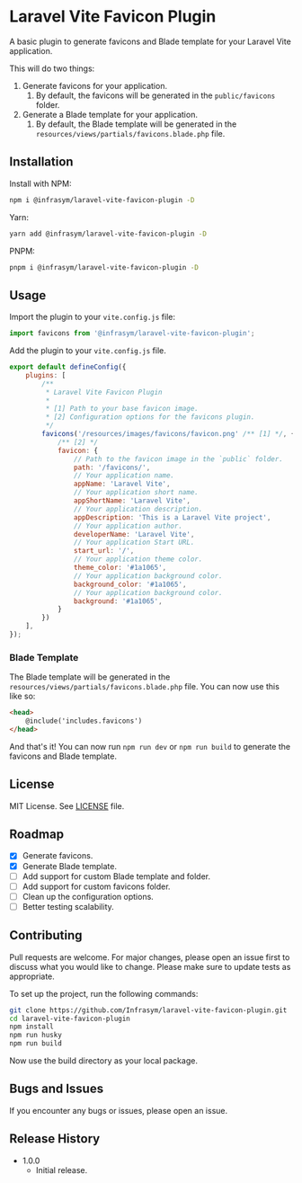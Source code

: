 # Laravel Vite Favicon Plugin
A basic plugin to generate favicons and Blade template for your Laravel Vite application.

This will do two things:
1. Generate favicons for your application.
   1. By default, the favicons will be generated in the `public/favicons` folder.
2. Generate a Blade template for your application.
   1. By default, the Blade template will be generated in the `resources/views/partials/favicons.blade.php` file.

## Installation
Install with NPM:
```bash
npm i @infrasym/laravel-vite-favicon-plugin -D
```
Yarn:
```bash
yarn add @infrasym/laravel-vite-favicon-plugin -D
```
PNPM:
```bash
pnpm i @infrasym/laravel-vite-favicon-plugin -D
```

## Usage
Import the plugin to your `vite.config.js` file:
```js
import favicons from '@infrasym/laravel-vite-favicon-plugin';
```
Add the plugin to your `vite.config.js` file.

```js
export default defineConfig({
    plugins: [
        /**
         * Laravel Vite Favicon Plugin
         * 
         * [1] Path to your base favicon image.
         * [2] Configuration options for the favicons plugin.
         */
        favicons('/resources/images/favicons/favicon.png' /** [1] */, {
            /** [2] */
            favicon: {
                // Path to the favicon image in the `public` folder.
                path: '/favicons/',
                // Your application name.
                appName: 'Laravel Vite',
                // Your application short name.
                appShortName: 'Laravel Vite',
                // Your application description.
                appDescription: 'This is a Laravel Vite project',
                // Your application author.
                developerName: 'Laravel Vite',
                // Your application Start URL.
                start_url: '/',
                // Your application theme color.
                theme_color: '#1a1065',
                // Your application background color.
                background_color: '#1a1065',
                // Your application background color.
                background: '#1a1065',
            }
        })
    ],
});
```
### Blade Template
The Blade template will be generated in the `resources/views/partials/favicons.blade.php` file.
You can now use this like so:
```html
<head>
    @include('includes.favicons')
</head>
```

And that's it! You can now run `npm run dev` or `npm run build` to generate the favicons and Blade template.

## License
MIT License. See [LICENSE](LICENSE) file.

## Roadmap

- [x] Generate favicons.
- [x] Generate Blade template.
- [ ] Add support for custom Blade template and folder.
- [ ] Add support for custom favicons folder.
- [ ] Clean up the configuration options.
- [ ] Better testing scalability.

## Contributing
Pull requests are welcome. For major changes, please open an issue first to discuss what you would like to change.
Please make sure to update tests as appropriate.

To set up the project, run the following commands:
```bash
git clone https://github.com/Infrasym/laravel-vite-favicon-plugin.git
cd laravel-vite-favicon-plugin
npm install
npm run husky
npm run build
```
Now use the build directory as your local package.

## Bugs and Issues
If you encounter any bugs or issues, please open an issue.

## Release History
* 1.0.0
	* Initial release.

